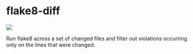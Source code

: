 flake8-diff
===========

[![](https://readthedocs.org/projects/flake8-diff/badge/?version=latest)](http://flake8-diff.readthedocs.org)

Run flake8 across a set of changed files and filter out violations occurring only on the lines that were changed.
